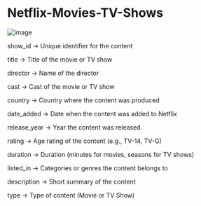 # Netflix-Movies-TV-Shows

![image](https://github.com/user-attachments/assets/da73052c-365d-4c49-a844-8b0acc31d3b9)

show_id → Unique identifier for the content

title → Title of the movie or TV show

director → Name of the director

cast → Cast of the movie or TV show

country → Country where the content was produced

date_added → Date when the content was added to Netflix

release_year → Year the content was released

rating → Age rating of the content (e.g., TV-14, TV-G)

duration → Duration (minutes for movies, seasons for TV shows)

listed_in → Categories or genres the content belongs to

description → Short summary of the content

type → Type of content (Movie or TV Show)
